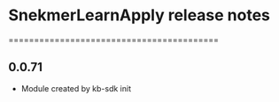 # SnekmerLearnApply release notes
=========================================

0.0.71
-----
* Module created by kb-sdk init
